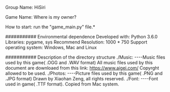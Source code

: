 Group Name: HiSiri

Game Name: Where is my owner?

How to start: run the "game_main.py" file.*

########### Environmental dependence
Developed with: Python 3.6.0
Libraries: pygame, sys
Recommend Resolution: 1000 * 750
Support operating system: Windows, Mac and Linux

########### Description of the directory structure
./Music:  ----Music files used by this game( .OGG and .WAV format)
	All music files used by this document are downloaed from this link:
	https://www.aigei.com/
	Copyrght allowed to be used.
./Photos:  ----Picture files used by this game( .PNG and .JPG format)
	Drawn by Xiaohan Zeng, all rights reserved.
./Font:  ----Font used in game( .TTF format). Copied from Mac system.
